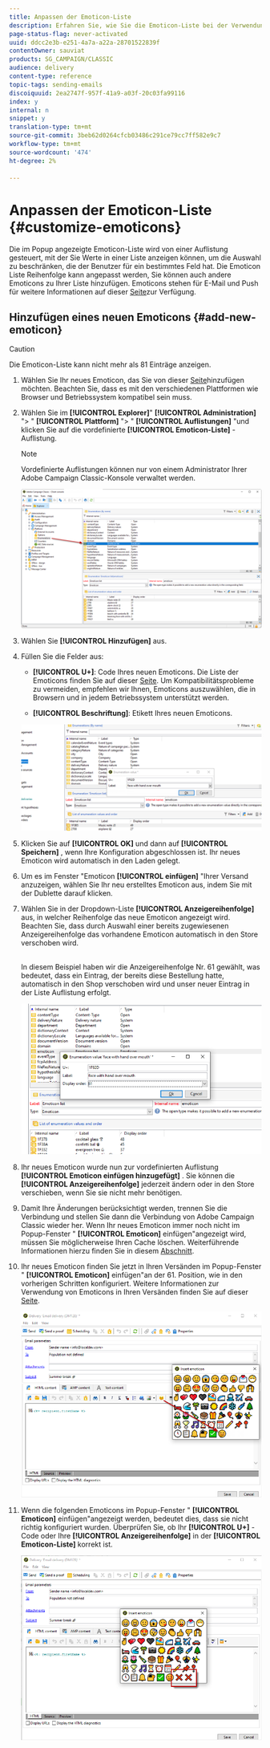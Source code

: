 ```yaml
---
title: Anpassen der Emoticon-Liste
description: Erfahren Sie, wie Sie die Emoticon-Liste bei der Verwendung von Adobe Campaign Classic anpassen.
page-status-flag: never-activated
uuid: ddcc2e3b-e251-4a7a-a22a-28701522839f
contentOwner: sauviat
products: SG_CAMPAIGN/CLASSIC
audience: delivery
content-type: reference
topic-tags: sending-emails
discoiquuid: 2ea2747f-957f-41a9-a03f-20c03fa99116
index: y
internal: n
snippet: y
translation-type: tm+mt
source-git-commit: 3beb62d0264cfcb03486c291ce79cc7ff582e9c7
workflow-type: tm+mt
source-wordcount: '474'
ht-degree: 2%

---
```



# Anpassen der Emoticon-Liste {#customize-emoticons}

Die im Popup angezeigte Emoticon-Liste wird von einer Auflistung gesteuert, mit der Sie Werte in einer Liste anzeigen können, um die Auswahl zu beschränken, die der Benutzer für ein bestimmtes Feld hat.
Die Emoticon Liste Reihenfolge kann angepasst werden, Sie können auch andere Emoticons zu Ihrer Liste hinzufügen.
Emoticons stehen für E-Mail und Push für weitere Informationen auf dieser [Seite](../../delivery/using/defining-the-email-content.md#inserting-emoticons)zur Verfügung.

## Hinzufügen eines neuen Emoticons {#add-new-emoticon}

>[!CAUTION]
>
>Die Emoticon-Liste kann nicht mehr als 81 Einträge anzeigen.

1. Wählen Sie Ihr neues Emoticon, das Sie von dieser [Seite](https://unicode.org/emoji/charts/full-emoji-list.html)hinzufügen möchten. Beachten Sie, dass es mit den verschiedenen Plattformen wie Browser und Betriebssystem kompatibel sein muss.

1. Wählen Sie im **[!UICONTROL Explorer]**&quot; **[!UICONTROL Administration]** &quot;> &quot; **[!UICONTROL Plattform]** &quot;> &quot; **[!UICONTROL Auflistungen]** &quot;und klicken Sie auf die vordefinierte **[!UICONTROL Emoticon-Liste]** -Auflistung.

   >[!NOTE]
   >
   >Vordefinierte Auflistungen können nur von einem Administrator Ihrer Adobe Campaign Classic-Konsole verwaltet werden.

   ![](assets/emoticon_1.png)

1. Wählen Sie **[!UICONTROL Hinzufügen]** aus.

1. Füllen Sie die Felder aus:

   * **[!UICONTROL U+]**: Code Ihres neuen Emoticons. Die Liste der Emoticons finden Sie auf dieser [Seite](https://unicode.org/emoji/charts/full-emoji-list.html).
Um Kompatibilitätsprobleme zu vermeiden, empfehlen wir Ihnen, Emoticons auszuwählen, die in Browsern und in jedem Betriebssystem unterstützt werden.

   * **[!UICONTROL Beschriftung]**: Etikett Ihres neuen Emoticons.

   ![](assets/emoticon_5.png)

1. Klicken Sie auf **[!UICONTROL OK]** und dann auf **[!UICONTROL Speichern]** , wenn Ihre Konfiguration abgeschlossen ist.
Ihr neues Emoticon wird automatisch in den Laden gelegt.

1. Um es im Fenster &quot;Emoticon **[!UICONTROL einfügen]** &quot;Ihrer Versand anzuzeigen, wählen Sie Ihr neu erstelltes Emoticon aus, indem Sie mit der Dublette darauf klicken.

1. Wählen Sie in der Dropdown-Liste **[!UICONTROL Anzeigereihenfolge]** aus, in welcher Reihenfolge das neue Emoticon angezeigt wird. Beachten Sie, dass durch Auswahl einer bereits zugewiesenen Anzeigereihenfolge das vorhandene Emoticon automatisch in den Store verschoben wird.

   <br>In diesem Beispiel haben wir die Anzeigereihenfolge Nr. 61 gewählt, was bedeutet, dass ein Eintrag, der bereits diese Bestellung hatte, automatisch in den Shop verschoben wird und unser neuer Eintrag in der Liste Auflistung erfolgt.

   ![](assets/emoticon_2.png)

1. Ihr neues Emoticon wurde nun zur vordefinierten Auflistung **[!UICONTROL Emoticon einfügen hinzugefügt]** . Sie können die **[!UICONTROL Anzeigereihenfolge]** jederzeit ändern oder in den Store verschieben, wenn Sie sie nicht mehr benötigen.

1. Damit Ihre Änderungen berücksichtigt werden, trennen Sie die Verbindung und stellen Sie dann die Verbindung von Adobe Campaign Classic wieder her. Wenn Ihr neues Emoticon immer noch nicht im Popup-Fenster &quot; **[!UICONTROL Emoticon]** einfügen&quot;angezeigt wird, müssen Sie möglicherweise Ihren Cache löschen. Weiterführende Informationen hierzu finden Sie in diesem [Abschnitt](../../platform/using/faq-campaign-config.md#perform-soft-cache-clear).

1. Ihr neues Emoticon finden Sie jetzt in Ihren Versänden im Popup-Fenster &quot; **[!UICONTROL Emoticon]** einfügen&quot;an der 61. Position, wie in den vorherigen Schritten konfiguriert. Weitere Informationen zur Verwendung von Emoticons in Ihren Versänden finden Sie auf dieser [Seite](../../delivery/using/defining-the-email-content.md#inserting-emoticons).

   ![](assets/emoticon_4.png)

1. Wenn die folgenden Emoticons im Popup-Fenster &quot; **[!UICONTROL Emoticon]** einfügen&quot;angezeigt werden, bedeutet dies, dass sie nicht richtig konfiguriert wurden. Überprüfen Sie, ob Ihr **[!UICONTROL U+]** -Code oder Ihre **[!UICONTROL Anzeigereihenfolge]** in der **[!UICONTROL Emoticon-Liste]** korrekt ist.

   ![](assets/emoticon_6.png)

